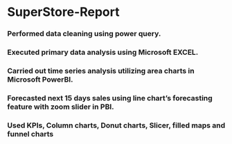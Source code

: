 # SuperStore-Report
### Performed data cleaning using power query.
### Executed primary data analysis using Microsoft EXCEL.
### Carried out time series analysis utilizing area charts in Microsoft PowerBI.
### Forecasted next 15 days sales using line chart’s forecasting feature with zoom slider in PBI.
### Used KPIs, Column charts, Donut charts, Slicer, filled maps and funnel charts
